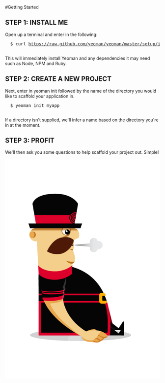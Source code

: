 
#Getting Started

  <h2><span class="step">STEP 1:</span> INSTALL ME</h2>
  <p>Open up a terminal and enter in the following:</p>

  <pre class="prettyprint">
  $ curl <a href='https://raw.github.com/yeoman/yeoman/master/setup/install.sh'>https://raw.github.com/yeoman/yeoman/master/setup/install.sh</a> | sh
  </pre>
  <p>This will immediately install Yeoman and any dependencies it may need such as Node, NPM and Ruby.</p>

  <h2><span class="step">STEP 2:</span> CREATE A NEW PROJECT</h2>
  <p>Next, enter in yeoman init followed by the name of the directory you would like to scaffold your application in.</p>
  <pre class="prettyprint">
  $ yeoman init myapp
  </pre>
    <p>If a directory isn't supplied, we'll infer a name based on the directory you're in at the moment.</p>
    <h2><span class="step">STEP 3:</span> PROFIT</h2>
    <p>We'll then ask you some questions to help scaffold your project out. Simple!</p>
  </section>
</article>


<img src="img/yeoman-007.png" class="character"/>
